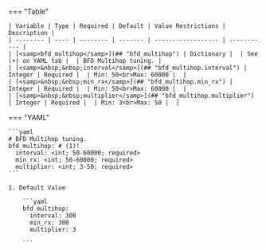 <!--
  ~ Copyright (c) 2023 Arista Networks, Inc.
  ~ Use of this source code is governed by the Apache License 2.0
  ~ that can be found in the LICENSE file.
  -->
=== "Table"

    | Variable | Type | Required | Default | Value Restrictions | Description |
    | -------- | ---- | -------- | ------- | ------------------ | ----------- |
    | [<samp>bfd_multihop</samp>](## "bfd_multihop") | Dictionary |  | See (+) on YAML tab |  | BFD Multihop tuning. |
    | [<samp>&nbsp;&nbsp;interval</samp>](## "bfd_multihop.interval") | Integer | Required |  | Min: 50<br>Max: 60000 |  |
    | [<samp>&nbsp;&nbsp;min_rx</samp>](## "bfd_multihop.min_rx") | Integer | Required |  | Min: 50<br>Max: 60000 |  |
    | [<samp>&nbsp;&nbsp;multiplier</samp>](## "bfd_multihop.multiplier") | Integer | Required |  | Min: 3<br>Max: 50 |  |

=== "YAML"

    ```yaml
    # BFD Multihop tuning.
    bfd_multihop: # (1)!
      interval: <int; 50-60000; required>
      min_rx: <int; 50-60000; required>
      multiplier: <int; 3-50; required>
    ```

    1. Default Value

        ```yaml
        bfd_multihop:
          interval: 300
          min_rx: 300
          multiplier: 3

        ```

